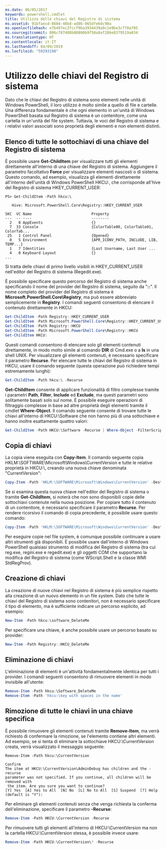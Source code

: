 ```yaml
---
ms.date: 06/05/2017
keywords: powershell,cmdlet
title: Utilizzo delle chiavi del Registro di sistema
ms.assetid: 91bfaecd-8684-48b4-ad86-065dfe6dc90a
ms.openlocfilehash: e7b497ec2fccf9ba3934439a9c1e9be3cf70a705
ms.sourcegitcommit: 806cf87488b80800b9f50a8af286e8379519a034
ms.translationtype: HT
ms.contentlocale: it-IT
ms.lasthandoff: 04/09/2019
ms.locfileid: "59293198"
---
```

# <a name="working-with-registry-keys"></a>Utilizzo delle chiavi del Registro di sistema

Dato che le chiavi del Registro di sistema sono elementi nelle unità di Windows PowerShell, il loro utilizzo è molto simile a quello di file e cartelle. Una differenza fondamentale è che ogni elemento in un'unità di Windows PowerShell basata sul Registro di sistema è un contenitore, come una cartella in un'unità del file system. Tuttavia, le voci del Registro di sistema e i relativi valori associati sono proprietà degli elementi e non elementi distinti.

## <a name="listing-all-subkeys-of-a-registry-key"></a>Elenco di tutte le sottochiavi di una chiave del Registro di sistema

È possibile usare **Get-ChildItem** per visualizzare tutti gli elementi direttamente all'interno di una chiave del Registro di sistema. Aggiungere il parametro facoltativo **Force** per visualizzare elementi nascosti o di sistema. Questo comando, ad esempio, visualizza gli elementi direttamente all'interno dell'unità di Windows PowerShell HKCU:, che corrisponde all'hive del Registro di sistema HKEY_CURRENT_USER:

```
PS> Get-ChildItem -Path hkcu:\

   Hive: Microsoft.PowerShell.Core\Registry::HKEY_CURRENT_USER

SKC  VC Name                           Property
---  -- ----                           --------
  2   0 AppEvents                      {}
  7  33 Console                        {ColorTable00, ColorTable01, ColorTab...
 25   1 Control Panel                  {Opened}
  0   5 Environment                    {APR_ICONV_PATH, INCLUDE, LIB, TEMP...}
  1   7 Identities                     {Last Username, Last User ...
  4   0 Keyboard Layout                {}
...
```

Si tratta delle chiavi di primo livello visibili in HKEY_CURRENT_USER nell'editor del Registro di sistema (Regedit.exe).

È possibile specificare questo percorso del Registro di sistema anche specificando il nome del provider del Registro di sistema, seguito da "**::**". Il nome completo del provider del Registro di sistema è **Microsoft.PowerShell.Core\\Registry**, ma può essere abbreviato semplicemente in **Registry**. I comandi seguenti consentono di elencare il contenuto direttamente in HKCU:

```powershell
Get-ChildItem -Path Registry::HKEY_CURRENT_USER
Get-ChildItem -Path Microsoft.PowerShell.Core\Registry::HKEY_CURRENT_USER
Get-ChildItem -Path Registry::HKCU
Get-ChildItem -Path Microsoft.PowerShell.Core\Registry::HKCU
Get-ChildItem HKCU:
```

Questi comandi consentono di elencare solo gli elementi contenuti direttamente, in modo molto simile al comando **DIR** di Cmd.exe o a **ls** in una shell UNIX. Per visualizzare gli elementi contenuti, è necessario specificare il parametro **Recurse**. Per elencare tutte le chiavi del Registro di sistema in HKCU, usare il comando seguente (questa operazione può richiedere tempi estremamente lunghi):

```powershell
Get-ChildItem -Path hkcu:\ -Recurse
```

**Get-ChildItem** consente di applicare funzionalità di filtro complesse tramite i parametri **Path**, **Filter**, **Include** ed **Exclude**, ma questi parametri sono solitamente basati solo sul nome. È possibile eseguire operazioni di filtraggio complesse in base ad altre proprietà degli elementi tramite il cmdlet **Where-Object**. Il comando seguente consente di trovare tutte le chiavi all'interno di HKCU:\\Software che non hanno più di una sottochiave e hanno inoltre esattamente quattro valori:

```powershell
Get-ChildItem -Path HKCU:\Software -Recurse | Where-Object -FilterScript {($_.SubKeyCount -le 1) -and ($_.ValueCount -eq 4) }
```

## <a name="copying-keys"></a>Copia di chiavi

La copia viene eseguita con **Copy-Item**. Il comando seguente copia HKLM:\\SOFTWARE\\Microsoft\\Windows\\CurrentVersion e tutte le relative proprietà in HKCU:\\, creando una nuova chiave denominata "CurrentVersion":

```powershell
Copy-Item -Path 'HKLM:\SOFTWARE\Microsoft\Windows\CurrentVersion' -Destination hkcu:
```

Se si esamina questa nuova chiave nell'editor del Registro di sistema o tramite **Get-ChildItem**, si noterà che non sono disponibili copie delle sottochiavi contenute nella nuova posizione. Per copiare tutto il contenuto di un contenitore, è necessario specificare il parametro **Recurse**. Per rendere ricorsivo il comando di copia precedente, è possibile usare questo comando:

```powershell
Copy-Item -Path 'HKLM:\SOFTWARE\Microsoft\Windows\CurrentVersion' -Destination hkcu: -Recurse
```

Per eseguire copie nel file system, è comunque possibile continuare a usare altri strumenti già disponibili. È possibile usare dall'interno di Windows PowerShell qualsiasi strumento di modifica del Registro di sistema (tra cui reg.exe, regini.exe e regedit.exe) e gli oggetti COM che supportano la modifica del Registro di sistema (come WScript.Shell e la classe WMI StdRegProv).

## <a name="creating-keys"></a>Creazione di chiavi

La creazione di nuove chiavi nel Registro di sistema è più semplice rispetto alla creazione di un nuovo elemento in un file system. Dato che tutte le chiavi del Registro di sistema sono contenitori, non è necessario specificare il tipo di elemento, ma è sufficiente indicare un percorso esplicito, ad esempio:

```powershell
New-Item -Path hkcu:\software_DeleteMe
```

Per specificare una chiave, è anche possibile usare un percorso basato su provider:

```powershell
New-Item -Path Registry::HKCU_DeleteMe
```

## <a name="deleting-keys"></a>Eliminazione di chiavi

L'eliminazione di elementi è un'attività fondamentalmente identica per tutti i provider. I comandi seguenti consentono di rimuovere elementi in modo invisibile all'utente:

```powershell
Remove-Item -Path hkcu:\Software_DeleteMe
Remove-Item -Path 'hkcu:\key with spaces in the name'
```

## <a name="removing-all-keys-under-a-specific-key"></a>Rimozione di tutte le chiavi in una chiave specifica

È possibile rimuovere gli elementi contenuti tramite **Remove-Item**, ma verrà richiesto di confermare la rimozione, se l'elemento contiene altri elementi. Ad esempio, se si tenta di eliminare la sottochiave HKCU:\\CurrentVersion creata, verrà visualizzato il messaggio seguente:

```
Remove-Item -Path hkcu:\CurrentVersion

Confirm
The item at HKCU:\CurrentVersion\AdminDebug has children and the -recurse
parameter was not specified. If you continue, all children will be removed with
 the item. Are you sure you want to continue?
[Y] Yes  [A] Yes to All  [N] No  [L] No to All  [S] Suspend  [?] Help
(default is "Y"):
```

Per eliminare gli elementi contenuti senza che venga richiesta la conferma dell'eliminazione, specificare il parametro **-Recurse**:

```powershell
Remove-Item -Path HKCU:\CurrentVersion -Recurse
```

Per rimuovere tutti gli elementi all'interno di HKCU:\\CurrentVersion ma non la cartella HKCU:\\CurrentVersion stessa, è possibile invece usare:

```powershell
Remove-Item -Path HKCU:\CurrentVersion\* -Recurse
```